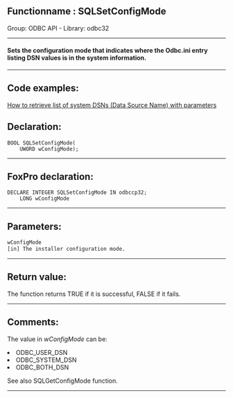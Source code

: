 <link rel="stylesheet" type="text/css" href="../../css/win32api.css">  
<link rel="stylesheet" href="https://cdnjs.cloudflare.com/ajax/libs/font-awesome/4.7.0/css/font-awesome.min.css">

## Functionname : SQLSetConfigMode
Group: ODBC API - Library: odbc32    
***  


#### Sets the configuration mode that indicates where the Odbc.ini entry listing DSN values is in the system information.

***  


## Code examples:
[How to retrieve list of system DSNs (Data Source Name) with parameters](../../samples/sample_375.md)  

## Declaration:
```foxpro  
BOOL SQLSetConfigMode(
	UWORD wConfigMode);  
```  
***  


## FoxPro declaration:
```foxpro  
DECLARE INTEGER SQLSetConfigMode IN odbccp32;
	LONG wConfigMode  
```  
***  


## Parameters:
```txt  
wConfigMode
[in] The installer configuration mode.  
```  
***  


## Return value:
The function returns TRUE if it is successful, FALSE if it fails.  
***  


## Comments:
The value in <Em>wConfigMode</Em> can be:   
<LI>ODBC_USER_DSN  
<LI>ODBC_SYSTEM_DSN  
<LI>ODBC_BOTH_DSN   
  
See also SQLGetConfigMode function.  
  
***  

